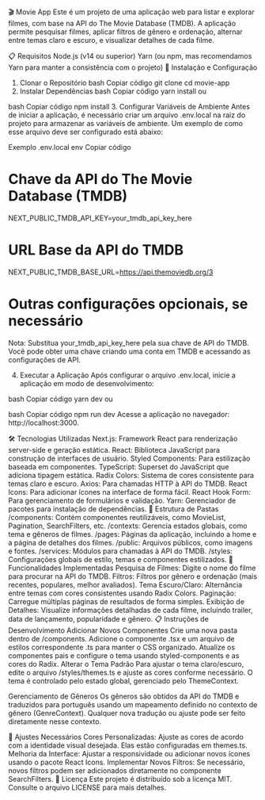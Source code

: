 🎬 Movie App
Este é um projeto de uma aplicação web para listar e explorar filmes, com base na API do The Movie Database (TMDB). A aplicação permite pesquisar filmes, aplicar filtros de gênero e ordenação, alternar entre temas claro e escuro, e visualizar detalhes de cada filme.

📋 Requisitos
Node.js (v14 ou superior)
Yarn (ou npm, mas recomendamos Yarn para manter a consistência com o projeto)
🚀 Instalação e Configuração
1. Clonar o Repositório
bash
Copiar código
git clone <URL-DO-REPOSITORIO>
cd movie-app
2. Instalar Dependências
bash
Copiar código
yarn install
ou

bash
Copiar código
npm install
3. Configurar Variáveis de Ambiente
Antes de iniciar a aplicação, é necessário criar um arquivo .env.local na raiz do projeto para armazenar as variáveis de ambiente. Um exemplo de como esse arquivo deve ser configurado está abaixo:

Exemplo .env.local
env
Copiar código
# Chave da API do The Movie Database (TMDB)
NEXT_PUBLIC_TMDB_API_KEY=your_tmdb_api_key_here

# URL Base da API do TMDB
NEXT_PUBLIC_TMDB_BASE_URL=https://api.themoviedb.org/3

# Outras configurações opcionais, se necessário
Nota: Substitua your_tmdb_api_key_here pela sua chave de API do TMDB. Você pode obter uma chave criando uma conta em TMDB e acessando as configurações de API.

4. Executar a Aplicação
Após configurar o arquivo .env.local, inicie a aplicação em modo de desenvolvimento:

bash
Copiar código
yarn dev
ou

bash
Copiar código
npm run dev
Acesse a aplicação no navegador: http://localhost:3000.

🛠 Tecnologias Utilizadas
Next.js: Framework React para renderização server-side e geração estática.
React: Biblioteca JavaScript para construção de interfaces de usuário.
Styled Components: Para estilização baseada em componentes.
TypeScript: Superset do JavaScript que adiciona tipagem estática.
Radix Colors: Sistema de cores consistente para temas claro e escuro.
Axios: Para chamadas HTTP à API do TMDB.
React Icons: Para adicionar ícones na interface de forma fácil.
React Hook Form: Para gerenciamento de formulários e validação.
Yarn: Gerenciador de pacotes para instalação de dependências.
📂 Estrutura de Pastas
/components: Contém componentes reutilizáveis, como MovieList, Pagination, SearchFilters, etc.
/contexts: Gerencia estados globais, como tema e gêneros de filmes.
/pages: Páginas da aplicação, incluindo a home e a página de detalhes dos filmes.
/public: Arquivos públicos, como imagens e fontes.
/services: Módulos para chamadas à API do TMDB.
/styles: Configurações globais de estilo, temas e componentes estilizados.
🔧 Funcionalidades Implementadas
Pesquisa de Filmes: Digite o nome do filme para procurar na API do TMDB.
Filtros: Filtros por gênero e ordenação (mais recentes, populares, melhor avaliados).
Tema Escuro/Claro: Alternância entre temas com cores consistentes usando Radix Colors.
Paginação: Carregue múltiplas páginas de resultados de forma simples.
Exibição de Detalhes: Visualize informações detalhadas de cada filme, incluindo trailer, data de lançamento, popularidade e gênero.
📋 Instruções de Desenvolvimento
Adicionar Novos Componentes
Crie uma nova pasta dentro de /components.
Adicione o componente .tsx e um arquivo de estilos correspondente .ts para manter o CSS organizado.
Atualize os componentes pais e configure o tema usando styled-components e as cores do Radix.
Alterar o Tema Padrão
Para ajustar o tema claro/escuro, edite o arquivo /styles/themes.ts e ajuste as cores conforme necessário. O tema é controlado pelo estado global, gerenciado pelo ThemeContext.

Gerenciamento de Gêneros
Os gêneros são obtidos da API do TMDB e traduzidos para português usando um mapeamento definido no contexto de gênero (GenreContext). Qualquer nova tradução ou ajuste pode ser feito diretamente nesse contexto.

🔧 Ajustes Necessários
Cores Personalizadas: Ajuste as cores de acordo com a identidade visual desejada. Elas estão configuradas em themes.ts.
Melhoria da Interface: Ajustar a responsividade ou adicionar novos ícones usando o pacote React Icons.
Implementar Novos Filtros: Se necessário, novos filtros podem ser adicionados diretamente no componente SearchFilters.
📝 Licença
Este projeto é distribuído sob a licença MIT. Consulte o arquivo LICENSE para mais detalhes.